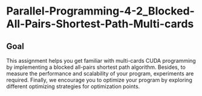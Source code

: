 # Parallel-Programming-4-2_Blocked-All-Pairs-Shortest-Path-Multi-cards

## Goal

This assignment helps you get familiar with multi-cards CUDA programming by implementing a blocked all-pairs shortest path algorithm. Besides, to measure the performance and scalability of your program, experiments are required. Finally, we encourage you to optimize your program by exploring different optimizing strategies for optimization points.
